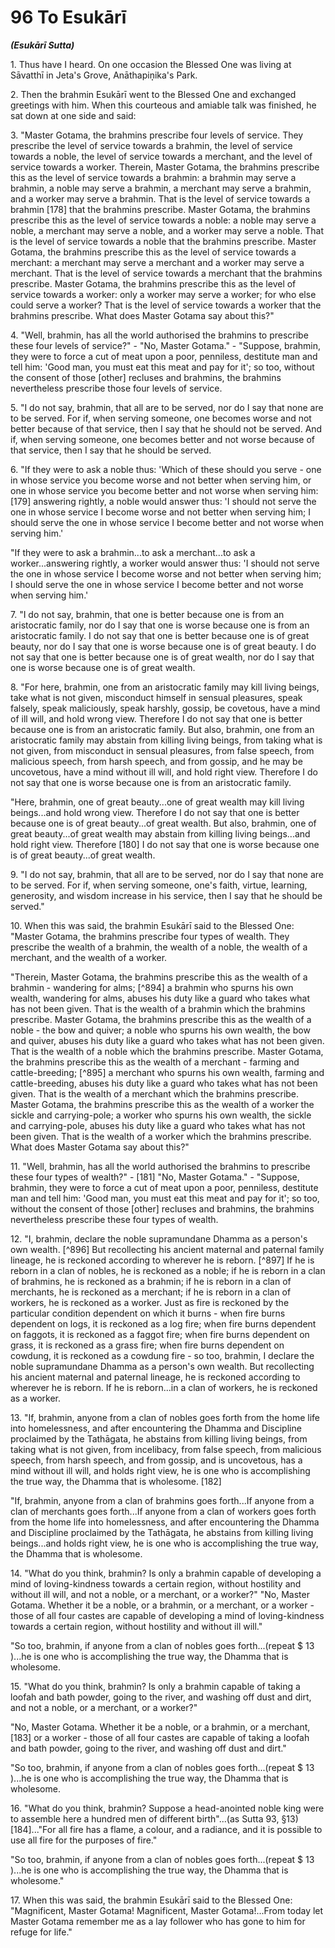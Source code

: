 # 96 To Esukārī
***(Esukārī Sutta)***

1\. Thus have I heard. On one occasion the Blessed One was living at Sāvatthī in Jeta's Grove, Anāthapiṇ̣ika's Park.

2\. Then the brahmin Esukārī went to the Blessed One and exchanged greetings with him. When this courteous and amiable talk was finished, he sat down at one side and said:

3\. "Master Gotama, the brahmins prescribe four levels of service. They prescribe the level of service towards a brahmin, the level of service towards a noble, the level of service towards a merchant, and the level of service towards a worker. Therein, Master Gotama, the brahmins prescribe this as the level of service towards a brahmin: a brahmin may serve a brahmin, a noble may serve a brahmin, a merchant may serve a brahmin, and a worker may serve a brahmin. That is the level of service towards a brahmin [178] that the brahmins prescribe. Master Gotama, the brahmins prescribe this as the level of service towards a noble: a noble may serve a noble, a merchant may serve a noble, and a worker may serve a noble. That is the level of service towards a noble that the brahmins prescribe. Master Gotama, the brahmins prescribe this as the level of service towards a merchant: a merchant may serve a merchant and a worker may serve a merchant. That is the level of service towards a merchant that the brahmins prescribe. Master Gotama, the brahmins prescribe this as the level of service towards a worker: only a worker may serve a worker; for who else could serve a worker? That is the level of service towards a worker that the brahmins prescribe. What does Master Gotama say about this?"

4\. "Well, brahmin, has all the world authorised the brahmins to prescribe these four levels of service?" - "No, Master Gotama." - "Suppose, brahmin, they were to force a cut of meat
upon a poor, penniless, destitute man and tell him: 'Good man, you must eat this meat and pay for it'; so too, without the consent of those [other] recluses and brahmins, the brahmins nevertheless prescribe those four levels of service.

5\. "I do not say, brahmin, that all are to be served, nor do I say that none are to be served. For if, when serving someone, one becomes worse and not better because of that service, then I say that he should not be served. And if, when serving someone, one becomes better and not worse because of that service, then I say that he should be served.

6\. "If they were to ask a noble thus: 'Which of these should you serve - one in whose service you become worse and not better when serving him, or one in whose service you become better and not worse when serving him: [179] answering rightly, a noble would answer thus: 'I should not serve the one in whose service I become worse and not better when serving him; I should serve the one in whose service I become better and not worse when serving him.'

"If they were to ask a brahmin...to ask a merchant...to ask a worker...answering rightly, a worker would answer thus: 'I should not serve the one in whose service I become worse and not better when serving him; I should serve the one in whose service I become better and not worse when serving him.'

7\. "I do not say, brahmin, that one is better because one is from an aristocratic family, nor do I say that one is worse because one is from an aristocratic family. I do not say that one is better because one is of great beauty, nor do I say that one is worse because one is of great beauty. I do not say that one is better because one is of great wealth, nor do I say that one is worse because one is of great wealth.

8\. "For here, brahmin, one from an aristocratic family may kill living beings, take what is not given, misconduct himself in sensual pleasures, speak falsely, speak maliciously, speak harshly, gossip, be covetous, have a mind of ill will, and hold wrong view. Therefore I do not say that one is better because one is from an aristocratic family. But also, brahmin, one from an aristocratic family may abstain from killing living beings, from taking what is not given, from misconduct in sensual pleasures, from false speech, from malicious speech, from harsh speech, and from gossip, and he may be uncovetous, have a mind
without ill will, and hold right view. Therefore I do not say that one is worse because one is from an aristocratic family.

"Here, brahmin, one of great beauty...one of great wealth may kill living beings...and hold wrong view. Therefore I do not say that one is better because one is of great beauty...of great wealth. But also, brahmin, one of great beauty...of great wealth may abstain from killing living beings...and hold right view. Therefore [180] I do not say that one is worse because one is of great beauty...of great wealth.

9\. "I do not say, brahmin, that all are to be served, nor do I say that none are to be served. For if, when serving someone, one's faith, virtue, learning, generosity, and wisdom increase in his service, then I say that he should be served."

10\. When this was said, the brahmin Esukārī said to the Blessed One: "Master Gotama, the brahmins prescribe four types of wealth. They prescribe the wealth of a brahmin, the wealth of a noble, the wealth of a merchant, and the wealth of a worker.

"Therein, Master Gotama, the brahmins prescribe this as the wealth of a brahmin - wandering for alms; [^894] a brahmin who spurns his own wealth, wandering for alms, abuses his duty like a guard who takes what has not been given. That is the wealth of a brahmin which the brahmins prescribe. Master Gotama, the brahmins prescribe this as the wealth of a noble - the bow and quiver; a noble who spurns his own wealth, the bow and quiver, abuses his duty like a guard who takes what has not been given. That is the wealth of a noble which the brahmins prescribe. Master Gotama, the brahmins prescribe this as the wealth of a merchant - farming and cattle-breeding; [^895] a merchant who spurns his own wealth, farming and cattle-breeding, abuses his duty like a guard who takes what has not been given. That is the wealth of a merchant which the brahmins prescribe. Master Gotama, the brahmins prescribe this as the wealth of a worker the sickle and carrying-pole; a worker who spurns his own wealth, the sickle and carrying-pole, abuses his duty like a guard who takes what has not been given. That is the wealth of a worker which the brahmins prescribe. What does Master Gotama say about this?"

11\. "Well, brahmin, has all the world authorised the brahmins to prescribe these four types of wealth?" - [181] "No, Master Gotama." - "Suppose, brahmin, they were to force a cut of meat
upon a poor, penniless, destitute man and tell him: 'Good man, you must eat this meat and pay for it'; so too, without the consent of those [other] recluses and brahmins, the brahmins nevertheless prescribe these four types of wealth.

12\. "I, brahmin, declare the noble supramundane Dhamma as a person's own wealth. [^896] But recollecting his ancient maternal and paternal family lineage, he is reckoned according to wherever he is reborn. [^897] If he is reborn in a clan of nobles, he is reckoned as a noble; if he is reborn in a clan of brahmins, he is reckoned as a brahmin; if he is reborn in a clan of merchants, he is reckoned as a merchant; if he is reborn in a clan of workers, he is reckoned as a worker. Just as fire is reckoned by the particular condition dependent on which it burns - when fire burns dependent on logs, it is reckoned as a log fire; when fire burns dependent on faggots, it is reckoned as a faggot fire; when fire burns dependent on grass, it is reckoned as a grass fire; when fire burns dependent on cowdung, it is reckoned as a cowdung fire - so too, brahmin, I declare the noble supramundane Dhamma as a person's own wealth. But recollecting his ancient maternal and paternal lineage, he is reckoned according to wherever he is reborn. If he is reborn...in a clan of workers, he is reckoned as a worker.

13\. "If, brahmin, anyone from a clan of nobles goes forth from the home life into homelessness, and after encountering the Dhamma and Discipline proclaimed by the Tathāgata, he abstains from killing living beings, from taking what is not given, from incelibacy, from false speech, from malicious speech, from harsh speech, and from gossip, and is uncovetous, has a mind without ill will, and holds right view, he is one who is accomplishing the true way, the Dhamma that is wholesome. [182]

"If, brahmin, anyone from a clan of brahmins goes forth...If anyone from a clan of merchants goes forth...If anyone from a clan of workers goes forth from the home life into homelessness, and after encountering the Dhamma and Discipline proclaimed by the Tathāgata, he abstains from killing living beings...and holds right view, he is one who is accomplishing the true way, the Dhamma that is wholesome.

14\. "What do you think, brahmin? Is only a brahmin capable of developing a mind of loving-kindness towards a certain region, without hostility and without ill will, and not a noble, or a merchant, or a worker?"
"No, Master Gotama. Whether it be a noble, or a brahmin, or a merchant, or a worker - those of all four castes are capable of developing a mind of loving-kindness towards a certain region, without hostility and without ill will."

"So too, brahmin, if anyone from a clan of nobles goes forth...(repeat $ 13 )...he is one who is accomplishing the true way, the Dhamma that is wholesome.

15\. "What do you think, brahmin? Is only a brahmin capable of taking a loofah and bath powder, going to the river, and washing off dust and dirt, and not a noble, or a merchant, or a worker?"

"No, Master Gotama. Whether it be a noble, or a brahmin, or a merchant, [183] or a worker - those of all four castes are capable of taking a loofah and bath powder, going to the river, and washing off dust and dirt."

"So too, brahmin, if anyone from a clan of nobles goes forth...(repeat $ 13 )...he is one who is accomplishing the true way, the Dhamma that is wholesome.

16\. "What do you think, brahmin? Suppose a head-anointed noble king were to assemble here a hundred men of different birth"...(as Sutta 93, §13) [184]..."For all fire has a flame, a colour, and a radiance, and it is possible to use all fire for the purposes of fire."

"So too, brahmin, if anyone from a clan of nobles goes forth...(repeat $ 13 )...he is one who is accomplishing the true way, the Dhamma that is wholesome."

17\. When this was said, the brahmin Esukārī said to the Blessed One: "Magnificent, Master Gotama! Magnificent, Master Gotama!...From today let Master Gotama remember me as a lay follower who has gone to him for refuge for life."
